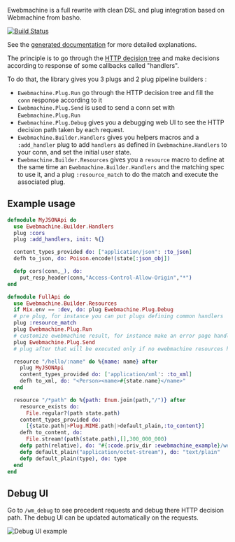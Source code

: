 Ewebmachine is a full rewrite with clean DSL and plug integration
based on Webmachine from basho. 

[![Build Status](https://travis-ci.org/awetzel/ewebmachine.svg?branch=master)](https://travis-ci.org/awetzel/ewebmachine)

See the [generated documentation](http://hexdocs.pm/ewebmachine) for more detailed explanations.

The principle is to go through the [HTTP decision tree](https://raw.githubusercontent.com/awetzel/ewebmachine/2.0-dev/doc/http_diagram.png)
and make decisions according to response of some callbacks called "handlers".

To do that, the library gives you 3 plugs and 2 plug pipeline builders :

- `Ewebmachine.Plug.Run` go through the HTTP decision tree and fill
  the `conn` response according to it
- `Ewebmachine.Plug.Send` is used to send a conn set with `Ewebmachine.Plug.Run`
- `Ewebmachine.Plug.Debug` gives you a debugging web UI to see the
  HTTP decision path taken by each request.
- `Ewebmachine.Builder.Handlers` gives you helpers macros and a
  `:add_handler` plug to add `handlers` as defined  in
  `Ewebmachine.Handlers` to your conn, and set the initial user state.
- `Ewebmachine.Builder.Resources` gives you a `resource` macro to
  define at the same time an `Ewebmachine.Builder.Handlers` and the
  matching spec to use it, and a plug `:resource_match` to do the
  match and execute the associated plug.

## Example usage

```elixir
defmodule MyJSONApi do 
  use Ewebmachine.Builder.Handlers
  plug :cors
  plug :add_handlers, init: %{}

  content_types_provided do: ["application/json": :to_json]
  defh to_json, do: Poison.encode!(state[:json_obj])

  defp cors(conn,_), do: 
    put_resp_header(conn,"Access-Control-Allow-Origin","*")
end

defmodule FullApi do
  use Ewebmachine.Builder.Resources
  if Mix.env == :dev, do: plug Ewebmachine.Plug.Debug
  # pre plug, for instance you can put plugs defining common handlers
  plug :resource_match
  plug Ewebmachine.Plug.Run
  # customize ewebmachine result, for instance make an error page handler plug
  plug Ewebmachine.Plug.Send
  # plug after that will be executed only if no ewebmachine resources has matched

  resource "/hello/:name" do %{name: name} after 
    plug MyJSONApi
    content_types_provided do: ['application/xml': :to_xml]
    defh to_xml, do: "<Person><name>#{state.name}</name>"
  end

  resource "/*path" do %{path: Enum.join(path,"/")} after
    resource_exists do:
      File.regular?(path state.path)
    content_types_provided do:
      [{state.path|>Plug.MIME.path|>default_plain,:to_content}]
    defh to_content, do:
      File.stream!(path(state.path),[],300_000_000)
    defp path(relative), do: "#{:code.priv_dir :ewebmachine_example}/web/#{relative}"
    defp default_plain("application/octet-stream"), do: "text/plain"
    defp default_plain(type), do: type
  end
end
```

## Debug UI 

Go to `/wm_debug` to see precedent requests and debug there HTTP
decision path. The debug UI can be updated automatically on the
requests.

![Debug UI example](https://raw.githubusercontent.com/awetzel/ewebmachine/2.0-dev/doc/debug_ui.png)
